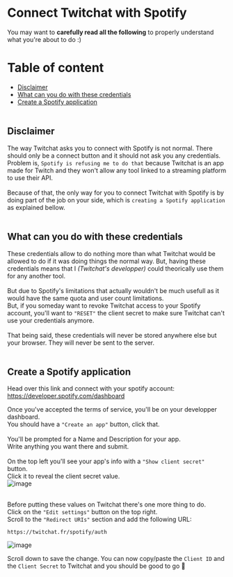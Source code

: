 
# Connect Twitchat with Spotify
You may want to **carefully read all the following** to properly understand what you're about to do :)

# Table of content
* [Disclaimer](#disclaimer)
* [What can you do with these credentials](#what-can-you-do-with-these-credentials)
* [Create a Spotify application](#create-a-spotify-application)
<br><br>
## Disclaimer
The way Twitchat asks you to connect with Spotify is not normal. There should only be a connect button and it should not ask you any credentials.\
Problem is, `Spotify is refusing me to do that` because Twitchat is an app made for Twitch and they won't allow any tool linked to a streaming platform to use their API.\
\
Because of that, the only way for you to connect Twitchat with Spotify is by doing part of the job on your side, which is `creating a Spotify application` as explained bellow.
<br><br>

## What can you do with these credentials
These credentials allow to do nothing more than what Twitchat would be allowed to do if it was doing things the normal way.
But, having these credentials means that I *(Twitchat's developper)* could theorically use them for any another tool.\
\
But due to Spotify's limitations that actually wouldn't be much usefull as it would have the same quota and user count limitations.\
But, if you someday want to revoke Twitchat access to your Spotify account, you'll want to `"RESET"` the client secret to make sure Twitchat can't use your credentials anymore.
\
\
That being said, these credentials will never be stored anywhere else but your browser. They will never be sent to the server.
<br><br>

## Create a Spotify application
Head over this link and connect with your spotify account:\
https://developer.spotify.com/dashboard

Once you've accepted the terms of service, you'll be on your developper dashboard.\
You should have a `"Create an app"` button, click that.\
\
You'll be prompted for a Name and Description for your app.\
Write anything you want there and submit.\
\
On the top left you'll see your app's info with a `"Show client secret"` button.\
Click it to reveal the client secret value.\
![image](https://user-images.githubusercontent.com/721001/171720174-03a82937-2fbe-407b-9a61-6d221ab0d0b9.png)

\
Before putting these values on Twitchat there's one more thing to do.\
Click on the `"Edit settings"` button on the top right.\
Scroll to the `"Redirect URIs"` section and add the following URL:
```
https://twitchat.fr/spotify/auth
```
![image](https://user-images.githubusercontent.com/721001/171720089-c8094ec8-ebbb-4480-aa42-c48652633200.png)

Scroll down to save the change.
You can now copy/paste the `Client ID` and the `Client Secret` to Twitchat and you should be good to go 🥳
